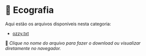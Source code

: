 # 📂 Ecografia

Aqui estão os arquivos disponíveis nesta categoria:

- [ozzy.txt](ozzy.txt)

📌 *Clique no nome do arquivo para fazer o download ou visualizar diretamente no navegador.*
